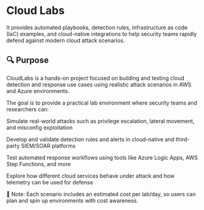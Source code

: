# Cloud Labs
It provides automated playbooks, detection rules, infrastructure as code (IaC) examples, and cloud-native integrations to help security teams rapidly defend against modern cloud attack scenarios.

## 🔍 Purpose
CloudLabs is a hands-on project focused on building and testing cloud detection and response use cases using realistic attack scenarios in AWS and Azure environments.

The goal is to provide a practical lab environment where security teams and researchers can:

Simulate real-world attacks such as privilege escalation, lateral movement, and misconfig exploitation

Develop and validate detection rules and alerts in cloud-native and third-party SIEM/SOAR platforms

Test automated response workflows using tools like Azure Logic Apps, AWS Step Functions, and more

Explore how different cloud services behave under attack and how telemetry can be used for defense

💸 Note: Each scenario includes an estimated cost per lab/day, so users can plan and spin up environments with cost awareness.
